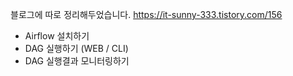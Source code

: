 블로그에 따로 정리해두었습니다.
https://it-sunny-333.tistory.com/156

- Airflow 설치하기
- DAG 실행하기 (WEB / CLI)
- DAG 실행결과 모니터링하기

